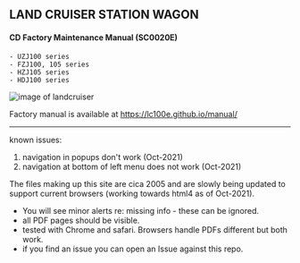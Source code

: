 
## LAND CRUISER STATION WAGON
#### CD Factory Maintenance Manual (SC0020E)

	- UZJ100 series
	- FZJ100, 105 series
	- HZJ105 series
	- HDJ100 series


![image of landcruiser](https://i.imgur.com/vKBx6Zz.jpg)


Factory manual is available at https://lc100e.github.io/manual/


---
known issues:
1. navigation in popups don't work (Oct-2021)
2. navigation at bottom of left menu does not work (Oct-2021)

The files making up this site are cica 2005 and are slowly being updated to support current browsers (working towards html4 as of Oct-2021).
- You will see minor alerts re: missing info - these can be ignored.
- all PDF pages should be visible.
- tested with Chrome and safari.  Browsers handle PDFs different but both work.
- if you find an issue you can open an Issue against this repo.

